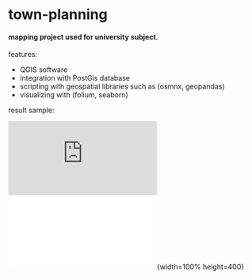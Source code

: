# town-planning

#### mapping project used for university subject.

features:
- QGIS software
- integration with PostGis database
- scripting with geospatial libraries such as (osmnx, geopandas)
- visualizing with (folium, seaborn)

result sample:

<embed src = 'https://github.com/Chris9292/town-planning/blob/master/maps/DOMIKO.pdf'><embed>
![Alt](.maps/DOMIKO.pdf){width=100% height=400}
